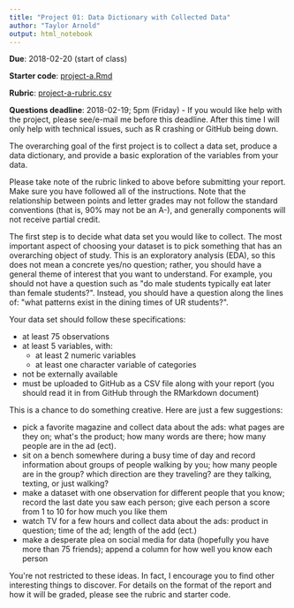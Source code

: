 ```yaml
---
title: "Project 01: Data Dictionary with Collected Data"
author: "Taylor Arnold"
output: html_notebook
---
```


**Due**: 2018-02-20 (start of class)

**Starter code**: <a href="https://raw.githubusercontent.com/statsmaths/stat209/master/projects/project-a.Rmd" download="project-a.Rmd">project-a.Rmd</a>

**Rubric**: [project-a-rubric.csv](https://github.com/statsmaths/stat209/blob/master/projects/project-a-rubric.csv)

**Questions deadline**:  2018-02-19; 5pm (Friday) - If you would like help
with the project, please see/e-mail me before this deadline. After this time
I will only help with technical issues, such as R crashing or GitHub being
down.

The overarching goal of the first project is to collect a
data set, produce a data dictionary, and provide a basic
exploration of the variables from your data.

Please take note of the rubric linked to above before submitting your report.
Make sure you have followed all of the instructions. Note that the
relationship between points and letter grades may not follow the standard
conventions (that is, 90\% may not be an A-), and generally components will
not receive partial credit.

The first step is to decide what data set you would like to collect. The most
important aspect of choosing your dataset is to pick something that has an
overarching object of study. This is an exploratory analysis (EDA), so this
does not mean a concrete yes/no question; rather, you should have a general
theme of interest that you want to understand. For example, you should not
have a question such as "do male students typically eat later than female
students?". Instead, you should have a question along the lines of: "what
patterns exist in the dining times of UR students?".

Your data set should follow these specifications:

- at least 75 observations
- at least 5 variables, with:
    - at least 2 numeric variables
    - at least one character variable of categories
- not be externally available
- must be uploaded to GitHub as a CSV file along with your report (you should
read it in from GitHub through the RMarkdown document)

This is a chance to do something creative. Here are just a
few suggestions:

- pick a favorite magazine and collect data about the ads:
what pages are they on; what's the product; how many words are
there; how many people are in the ad (ect).
- sit on a bench somewhere during a busy time of day and record
information about groups of people walking by you; how many people are in
the group? which direction are they traveling? are they talking, texting, or
just walking?
- make a dataset with one observation for different people that you know;
record the last date you saw each person; give each
person a score from 1 to 10 for how much you like them
- watch TV for a few hours and collect data about the ads:
product in question; time of the ad; length of the add (ect.)
- make a desperate plea on social media for data (hopefully you
have more than 75 friends); append a column for how well you
know each person

You're not restricted to these ideas. In fact, I encourage you
to find other interesting things to discover. For details on
the format of the report and how it will be graded, please see
the rubric and starter code.

